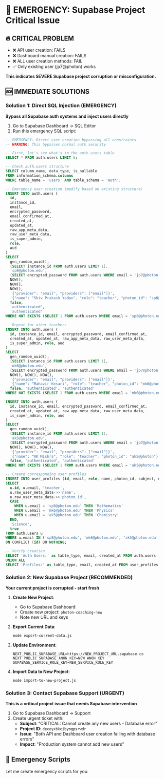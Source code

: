 # 🚨 EMERGENCY: Supabase Project Critical Issue

## 🔥 **CRITICAL PROBLEM**
- ❌ API user creation: FAILS
- ❌ Dashboard manual creation: FAILS  
- ❌ ALL user creation methods: FAIL
- ✅ Only existing user (jp7@photon) works

**This indicates SEVERE Supabase project corruption or misconfiguration.**

## 🆘 **IMMEDIATE SOLUTIONS**

### Solution 1: Direct SQL Injection (EMERGENCY)
**Bypass all Supabase auth systems and inject users directly**

1. Go to Supabase Dashboard → SQL Editor
2. Run this emergency SQL script:

```sql
-- EMERGENCY: Direct user creation bypassing all constraints
-- WARNING: This bypasses normal auth security

-- First, let's see what's in the auth.users table
SELECT * FROM auth.users LIMIT 5;

-- Check auth.users structure
SELECT column_name, data_type, is_nullable 
FROM information_schema.columns 
WHERE table_name = 'users' AND table_schema = 'auth';

-- Emergency user creation (modify based on existing structure)
INSERT INTO auth.users (
  id,
  instance_id,
  email,
  encrypted_password,
  email_confirmed_at,
  created_at,
  updated_at,
  raw_app_meta_data,
  raw_user_meta_data,
  is_super_admin,
  role,
  aud
) 
SELECT 
  gen_random_uuid(),
  (SELECT instance_id FROM auth.users LIMIT 1),
  'sp8@photon.edu',
  (SELECT encrypted_password FROM auth.users WHERE email = 'jp7@photon'),
  NOW(),
  NOW(),
  NOW(),
  '{"provider": "email", "providers": ["email"]}',
  '{"name": "Shiv Prakash Yadav", "role": "teacher", "photon_id": "sp8@photon"}',
  false,
  'authenticated',
  'authenticated'
WHERE NOT EXISTS (SELECT 1 FROM auth.users WHERE email = 'sp8@photon.edu');

-- Repeat for other teachers
INSERT INTO auth.users (
  id, instance_id, email, encrypted_password, email_confirmed_at,
  created_at, updated_at, raw_app_meta_data, raw_user_meta_data,
  is_super_admin, role, aud
) 
SELECT 
  gen_random_uuid(),
  (SELECT instance_id FROM auth.users LIMIT 1),
  'mk6@photon.edu',
  (SELECT encrypted_password FROM auth.users WHERE email = 'jp7@photon'),
  NOW(), NOW(), NOW(),
  '{"provider": "email", "providers": ["email"]}',
  '{"name": "Mahavir Kesari", "role": "teacher", "photon_id": "mk6@photon"}',
  false, 'authenticated', 'authenticated'
WHERE NOT EXISTS (SELECT 1 FROM auth.users WHERE email = 'mk6@photon.edu');

INSERT INTO auth.users (
  id, instance_id, email, encrypted_password, email_confirmed_at,
  created_at, updated_at, raw_app_meta_data, raw_user_meta_data,
  is_super_admin, role, aud
) 
SELECT 
  gen_random_uuid(),
  (SELECT instance_id FROM auth.users LIMIT 1),
  'ak5@photon.edu',
  (SELECT encrypted_password FROM auth.users WHERE email = 'jp7@photon'),
  NOW(), NOW(), NOW(),
  '{"provider": "email", "providers": ["email"]}',
  '{"name": "AK Mishra", "role": "teacher", "photon_id": "ak5@photon"}',
  false, 'authenticated', 'authenticated'
WHERE NOT EXISTS (SELECT 1 FROM auth.users WHERE email = 'ak5@photon.edu');

-- Create corresponding user profiles
INSERT INTO user_profiles (id, email, role, name, photon_id, subject, department, is_active)
SELECT 
  u.id, u.email, 'teacher', 
  u.raw_user_meta_data->>'name',
  u.raw_user_meta_data->>'photon_id',
  CASE 
    WHEN u.email = 'sp8@photon.edu' THEN 'Mathematics'
    WHEN u.email = 'mk6@photon.edu' THEN 'Physics'
    WHEN u.email = 'ak5@photon.edu' THEN 'Chemistry'
  END,
  'Science',
  true
FROM auth.users u
WHERE u.email IN ('sp8@photon.edu', 'mk6@photon.edu', 'ak5@photon.edu')
ON CONFLICT (id) DO NOTHING;

-- Verify creation
SELECT 'Auth Users:' as table_type, email, created_at FROM auth.users 
UNION ALL
SELECT 'Profiles:' as table_type, email, created_at FROM user_profiles WHERE role = 'teacher';
```

### Solution 2: New Supabase Project (RECOMMENDED)
**Your current project is corrupted - start fresh**

1. **Create New Project**:
   - Go to Supabase Dashboard
   - Create new project: `photon-coaching-new`
   - Note new URL and keys

2. **Export Current Data**:
   ```bash
   node export-current-data.js
   ```

3. **Update Environment**:
   ```env
   NEXT_PUBLIC_SUPABASE_URL=https://NEW_PROJECT_URL.supabase.co
   NEXT_PUBLIC_SUPABASE_ANON_KEY=NEW_ANON_KEY
   SUPABASE_SERVICE_ROLE_KEY=NEW_SERVICE_ROLE_KEY
   ```

4. **Import Data to New Project**:
   ```bash
   node import-to-new-project.js
   ```

### Solution 3: Contact Supabase Support (URGENT)
**This is a critical project issue that needs Supabase intervention**

1. Go to Supabase Dashboard → Support
2. Create urgent ticket with:
   - **Subject**: "CRITICAL: Cannot create any new users - Database error"
   - **Project ID**: `decoyxbkcibyngpsrwdr`
   - **Issue**: "Both API and Dashboard user creation failing with database errors"
   - **Impact**: "Production system cannot add new users"

## 🔧 **Emergency Scripts**

Let me create emergency scripts for you: